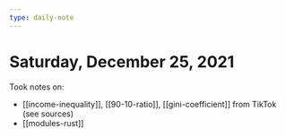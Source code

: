 ```yaml
---
type: daily-note
---
```


# Saturday, December 25, 2021

Took notes on:

- [[income-inequality]], [[90-10-ratio]], [[gini-coefficient]] from TikTok (see sources)
- [[modules-rust]]
